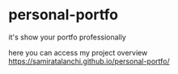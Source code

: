 # personal-portfo
it's show your portfo professionally

here you can access my project overview
https://samiratalanchi.github.io/personal-portfo/
